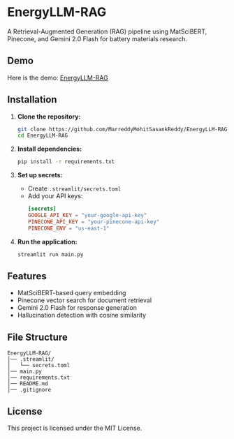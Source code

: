 # EnergyLLM-RAG

A Retrieval-Augmented Generation (RAG) pipeline using MatSciBERT, Pinecone, and Gemini 2.0 Flash for battery materials research.
## Demo

Here is the demo: [EnergyLLM-RAG](https://energyllm-rag.streamlit.app/)



## Installation

1. **Clone the repository:**
   ```sh
   git clone https://github.com/MarreddyMohitSasankReddy/EnergyLLM-RAG.git
   cd EnergyLLM-RAG
   ```

2. **Install dependencies:**
   ```sh
   pip install -r requirements.txt
   ```

3. **Set up secrets:**
   - Create `.streamlit/secrets.toml`
   - Add your API keys:
     ```toml
     [secrets]
     GOOGLE_API_KEY = "your-google-api-key"
     PINECONE_API_KEY = "your-pinecone-api-key"
     PINECONE_ENV = "us-east-1"
     ```

4. **Run the application:**
   ```sh
   streamlit run main.py
   ```

## Features

- MatSciBERT-based query embedding
- Pinecone vector search for document retrieval
- Gemini 2.0 Flash for response generation
- Hallucination detection with cosine similarity

## File Structure

```
EnergyLLM-RAG/
│── .streamlit/
│   └── secrets.toml
│── main.py
│── requirements.txt
│── README.md
│── .gitignore
```

## License
This project is licensed under the MIT License.

